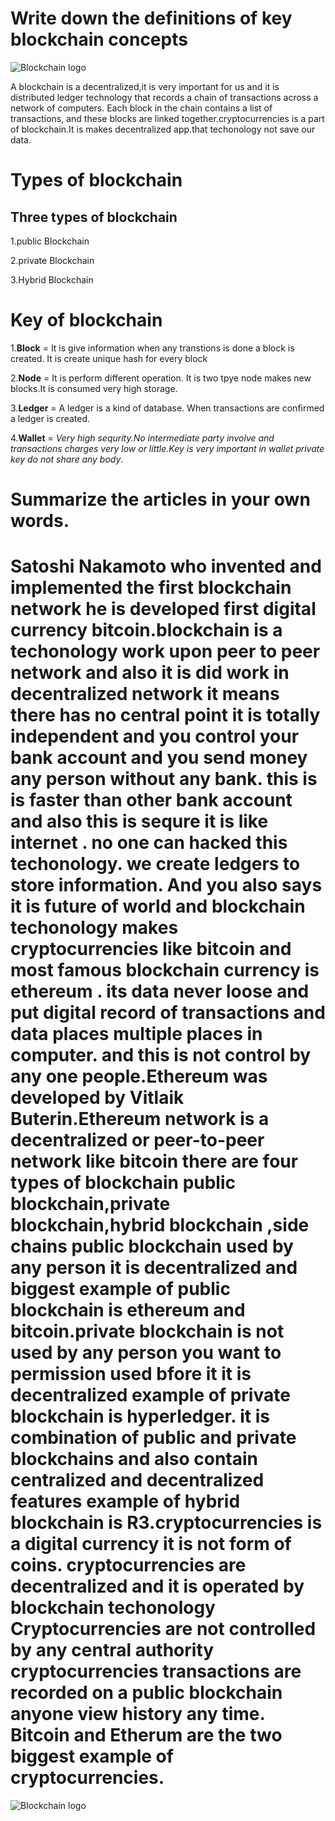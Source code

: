 # Write down the definitions of key blockchain concepts



![Blockchain logo](https://www.investopedia.com/thmb/pzT2wbISy-wNtMypVlBjr39dydg=/1500x0/filters:no_upscale():max_bytes(150000):strip_icc()/Blockchain_final-086b5b7b9ef74ecf9f20fe627dba1e34.png)



 A blockchain is a decentralized,it is very important for us and it is distributed ledger technology that records a chain of transactions across a network of computers. Each block in the chain contains a list of transactions, and these blocks are linked together.cryptocurrencies is a part  of blockchain.It is makes decentralized app.that techonology not save our data.

 # Types of blockchain
 ## Three types of blockchain
 1.public Blockchain

 2.private Blockchain

 3.Hybrid Blockchain

# Key of blockchain
1.**Block** = It is give information when any transtions is done a block is created. It is create unique hash for every block

2.**Node** = It is perform different operation. It is two tpye node makes new blocks.It is consumed very high storage.

3.**Ledger** = A ledger is a kind of database. When transactions are confirmed  a ledger is created.

4.**Wallet** = *Very high sequrity.No intermediate party involve and transactions charges very low or little.Key is very important in wallet private key do not share any body*.



# Summarize the articles in your own words.

# Satoshi Nakamoto  who invented and implemented the first blockchain network he is developed first digital currency bitcoin.blockchain is a techonology work upon peer to peer network and also it is did work in decentralized network it means there has no central point it is totally independent and you control your bank account and you send money any person without any bank. this is is faster than other bank account and also this is sequre it is like internet . no one can hacked this techonology. we create ledgers to store information. And you also says it is future of world and blockchain techonology makes cryptocurrencies like bitcoin and most famous blockchain currency is ethereum . its data never loose and put digital record of transactions and data places multiple places in computer. and this is not control by any one people.Ethereum was developed by Vitlaik Buterin.Ethereum network is a decentralized or peer-to-peer network like bitcoin there are four types of blockchain public blockchain,private blockchain,hybrid blockchain ,side chains public blockchain used by any person it is decentralized  and biggest example of public blockchain is ethereum and bitcoin.private blockchain is not used by any person you want to permission used bfore  it it is decentralized example of private blockchain is hyperledger. it is combination of public and private blockchains and also contain centralized and decentralized features example of hybrid blockchain is R3.cryptocurrencies is a digital currency it is not form of coins. cryptocurrencies are decentralized and it is operated by blockchain techonology Cryptocurrencies are not controlled by any central authority cryptocurrencies transactions are recorded on a public blockchain anyone view history any time. Bitcoin and Etherum are the two biggest example of  cryptocurrencies.


![Blockchain logo](https://i.insider.com/615619bfb414c10018633305?width=1000&format=jpeg&auto=webp)

